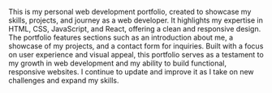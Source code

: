 This is my personal web development portfolio, created to showcase my skills, projects, and journey as a web developer. It highlights my expertise in HTML, CSS, JavaScript, and React, offering a clean and responsive design. The portfolio features sections such as an introduction about me, a showcase of my projects, and a contact form for inquiries. Built with a focus on user experience and visual appeal, this portfolio serves as a testament to my growth in web development and my ability to build functional, responsive websites. I continue to update and improve it as I take on new challenges and expand my skills.
